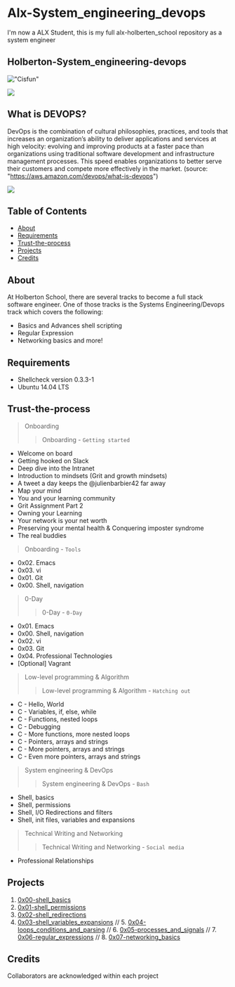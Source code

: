 # Alx-System_engineering_devops
I'm now a ALX Student, this is my full alx-holberten_school repository as a system engineer

## Holberton-System_engineering-devops

!["Cisfun"](https://camo.githubusercontent.com/3d51da6302e9f14aa387547687650884c29991e1e33eadaede096cfcba67491f/68747470733a2f2f73332e616d617a6f6e6177732e636f6d2f696e7472616e65742d70726f6a656374732d66696c65732f686f6c626572746f6e7363686f6f6c2d6c6f775f6c6576656c5f70726f6772616d6d696e672f3231322f63697366756e2e6a7067)


![](https://cdn2.hubspot.net/hubfs/2151760/img-information-technology-1.png)

## What is DEVOPS?

DevOps is the combination of cultural philosophies, practices, and tools that increases an organization’s ability to deliver applications and services at high velocity: evolving and improving products at a faster pace than organizations using traditional software development and infrastructure management processes. This speed enables organizations to better serve their customers and compete more effectively in the market.
(source: "https://aws.amazon.com/devops/what-is-devops")

![](https://d1.awsstatic.com/product-marketing/DevOps/DevOps_feedback-diagram.ff668bfc299abada00b2dcbdc9ce2389bd3dce3f.png)

## Table of Contents

* [About](#about)
* [Requirements](#requirements)
* [Trust-the-process](#Trust-the-process)
* [Projects](#projects)
* [Credits](#credits)

## About
At Holberton School, there are several tracks to become a full stack software engineer. One of those tracks is the Systems Engineering/Devops track which covers the following:

- Basics and Advances shell scripting
- Regular Expression
- Networking basics
and more!

## Requirements
* Shellcheck version 0.3.3-1
* Ubuntu 14.04 LTS

## Trust-the-process
> Onboarding
>> Onboarding - `Getting started`
- Welcome on board
- Getting hooked on Slack
- Deep dive into the Intranet
- Introduction to mindsets (Grit and growth mindsets)
- A tweet a day keeps the @julienbarbier42 far away
- Map your mind
- You and your learning community
- Grit Assignment Part 2
- Owning your Learning
- Your network is your net worth
- Preserving your mental health & Conquering imposter syndrome
- The real buddies

> Onboarding - `Tools`
- 0x02. Emacs
- 0x03. vi
- 0x01. Git
- 0x00. Shell, navigation

> 0-Day
>> 0-Day - `0-Day`
- 0x01. Emacs
- 0x00. Shell, navigation
- 0x02. vi
- 0x03. Git
- 0x04. Professional Technologies
- [Optional] Vagrant

> Low-level programming & Algorithm
>> Low-level programming & Algorithm - `Hatching out`
- C - Hello, World
- C - Variables, if, else, while
- C - Functions, nested loops
- C - Debugging
- C - More functions, more nested loops
- C - Pointers, arrays and strings
- C - More pointers, arrays and strings
- C - Even more pointers, arrays and strings

> System engineering & DevOps
>> System engineering & DevOps - `Bash`
- Shell, basics
- Shell, permissions
- Shell, I/O Redirections and filters
- Shell, init files, variables and expansions

> Technical Writing and Networking
>> Technical Writing and Networking - `Social media`
- Professional Relationships
## Projects

1. [0x00-shell_basics](./0x00-shell_basics)
2. [0x01-shell_permissions](./0x01-shell_permissions)
3. [0x02-shell_redirections](./0x02-shell_redirections)
4. [0x03-shell_variables_expansions](./0x03-shell_variables_expansions)	
// 5. [0x04-loops_conditions_and_parsing](./0x04-loops_conditions_and_parsing)
// 6. [0x05-processes_and_signals](./0x05-processes_and_signals)
// 7. [0x06-regular_expressions](./0x06-regular_expressions)
// 8. [0x07-networking_basics](./0x07-networking_basics)

## Credits
Collaborators are acknowledged within each project
